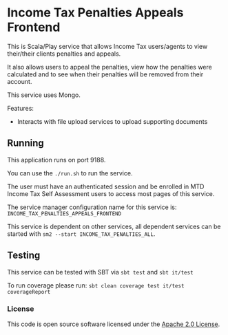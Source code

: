 
# Income Tax Penalties Appeals Frontend

This is Scala/Play service that allows Income Tax users/agents to view their/their clients penalties and appeals.

It also allows users to appeal the penalties, view how the penalties were calculated and to see when their penalties will be removed from their account.

This service uses Mongo.

Features:
- Interacts with file upload services to upload supporting documents

## Running

This application runs on port 9188.

You can use the `./run.sh` to run the service.

The user must have an authenticated session and be enrolled in MTD Income Tax Self Assessment users to access most pages of this service.

The service manager configuration name for this service is: `INCOME_TAX_PENALTIES_APPEALS_FRONTEND`

This service is dependent on other services, all dependent services can be started with
`sm2 --start INCOME_TAX_PENALTIES_ALL`.

## Testing

This service can be tested with SBT via `sbt test` and `sbt it/test`

To run coverage please run: `sbt clean coverage test it/test coverageReport`

### License

This code is open source software licensed under the [Apache 2.0 License]("http://www.apache.org/licenses/LICENSE-2.0.html").